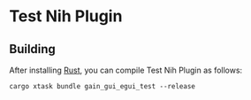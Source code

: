 # Test Nih Plugin

## Building

After installing [Rust](https://rustup.rs/), you can compile Test Nih Plugin as follows:

```shell
cargo xtask bundle gain_gui_egui_test --release
```
